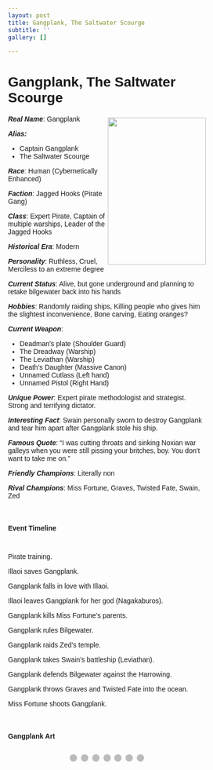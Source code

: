 ```yaml
---
layout: post
title: Gangplank, The Saltwater Scourge
subtitle: ''
gallery: []

---
```

<h1> Gangplank, The Saltwater Scourge </h1>

<div>
<img src="https://github.com/UNSWLoLSoc/LoLSocWebpage/blob/master/uploads/gangplank.png?raw=true" width="200" height="300" style="float:right; margin-top: 5px">

<p> <strong><em>Real Name</em></strong>: Gangplank </p>
<p><strong><em>Alias:</em></strong></p>
<ul>
<li>Captain Gangplank</li>
<li>The Saltwater Scourge</li>
</ul>

<p> <strong><em>Race</em></strong>: Human (Cybernetically Enhanced) </p>

<p> <strong><em>Faction</em></strong>: Jagged Hooks (Pirate Gang) </p>

<p> <strong><em>Class</em></strong>: Expert Pirate, Captain of multiple warships, Leader of the Jagged Hooks </p>

<p> <strong><em>Historical Era</em></strong>: Modern</p>

<p> <strong><em>Personality</em></strong>: Ruthless, Cruel, Merciless to an extreme degree </p>

<p><strong><em> Current Status</em></strong>: Alive, but gone underground and planning to retake bilgewater back into his hands </p>

<p> <strong><em>Hobbies</em></strong>: Randomly raiding ships, Killing people who gives him the slightest inconvenience, Bone carving, Eating oranges? </p>

<p> <strong><em>Current Weapon</em></strong>: </p>
<ul>
<li>Deadman’s plate (Shoulder Guard)</li>
<li>The Dreadway (Warship)</li>
<li>The Leviathan (Warship)</li>
<li>Death’s Daughter (Massive Canon)</li>
<li> Unnamed Cutlass (Left hand) </li>
<li> Unnamed Pistol (Right Hand) </li>
</ul>

<p> <strong><em>Unique Power</em></strong>: Expert pirate methodologist and strategist. Strong and terrifying dictator.</p>

<p> <strong><em>Interesting Fact</em></strong>: Swain personally sworn to destroy Gangplank and tear him apart after Gangplank stole his ship.</p>

<p> <strong><em>Famous Quote</em></strong>: “I was cutting throats and sinking Noxian war galleys when you were still pissing your britches, boy. You don’t want to take me on.”</p>

<p> <strong><em>Friendly Champions</em></strong>: Literally non </p>

<p> <strong><em>Rival Champions</em></strong>: Miss Fortune, Graves, Twisted Fate, Swain, Zed </p>
</div>
<br>
<h4> Event Timeline </h4>
<meta name="viewport" content="width=device-width, initial-scale=1.0">
<style> 
*{
box-sizing: border-box;
}

p {
margin: 10px 0;
}

body {
color:black;
font-family: Helvetica, sans-serif;
}

#para1 {
color: white;
}

/* The actual timeline (the vertical ruler) */
.timeline {
position: relative;
max-width: 780px;
margin: 0 auto;
}

/* The actual timeline (the vertical ruler) */
.timeline::after {
content: '';
position: absolute;
width: 6px;
background-color: black;
top: 0;
bottom: 0;
left: 50%;
margin-left: -3px;
}

/* Container around content */
.cont {
padding: 0px 40px;
position: relative;
background-color: inherit;
width: 55%;
}

/* The circles on the timeline */
.cont::after {
content: '';
position: absolute;
width: 25px;
height: 25px;
right: -17px;
background-color: white;
border: 4px solid #FF9F55;
top: 15px;
border-radius: 50%;
z-index: 1;
}

/* Place the container to the left */
.left {
left: -5.5%;
}

/* Place the container to the right */
.right {
left: 50.5%;
}

/* Add arrows to the left container (pointing right) */
.left::before {
content: " ";
height: 0;
position: absolute;
top: 22px;
width: 0;
z-index: 1;
right: 30px;
border: medium solid black;
border-width: 10px 0 10px 10px;
border-color: transparent transparent transparent black;
}

/* Add arrows to the right container (pointing left) */
.right::before {
content: " ";
height: 0;
position: absolute;
top: 22px;
width: 0;
z-index: 1;
left: 30px;
border: medium solid black;
border-width: 10px 10px 10px 0;
border-color: transparent black transparent transparent;
}

/* Fix the circle for containers on the right side */
.right::after {
left: -16px;
}

/* The actual content */
.content {
padding: 5px 30px;
background-color:black;
position: relative;
border-radius: 6px;
}

/* Media queries - Responsive timeline on screens less than 600px wide /
@media screen and (max-width: 600px) {
/ Place the timelime to the left */
.timeline::after {
left: 31px;
}

/* Full-width containers */
.cont {
  width: 100%;
  padding-left: 70px;
  padding-right: 25px;
}

/* Make sure that all arrows are pointing leftwards */
.cont::before {
  left: 60px;
  border: medium solid white;
  border-width: 10px 10px 10px 0;
  border-color: transparent white transparent transparent;
}

/* Make sure all circles are at the same spot */
.left::after, .right::after {
  left: 15px;
}

/* Make all right containers behave like the left ones */
.right {
  left: 0%;
}

</style>

<style>

{box-sizing: border-box}
body {font-family: Verdana, sans-serif; margin:0}
.mySlides {display: none}
img {vertical-align: middle;}

/* Slideshow container */
.slideshow-container {
max-width: 1000px;
position: relative;
margin: auto;
}

/* Next & previous buttons */
.prev, .nextbut {
cursor: pointer;
position: absolute;
top: 50%;
width: auto;
padding: 16px;
margin-top: -22px;
color: white;
font-weight: bold;
font-size: 18px;
transition: 0.6s ease;
border-radius: 0 3px 3px 0;
user-select: none;
}

/* Position the "next button" to the right */
.nextbut {
right: 0;
border-radius: 3px 0 0 3px;
}

/* On hover, add a black background color with a little bit see-through */
.prev:hover, .nextbut:hover {
background-color: rgba(0,0,0,0.8);
}

/* Caption text */
.text {
color: #f2f2f2;
font-size: 15px;
padding: 8px 12px;
position: absolute;
bottom: 8px;
width: 100%;
text-align: center;
}

/* Number text (1/3 etc) */
.numbertext {
color: #f2f2f2;
font-size: 12px;
padding: 8px 12px;
position: absolute;
top: 0;
}

/* The dots/bullets/indicators */
.dot {
cursor: pointer;
height: 15px;
width: 15px;
margin: 0 2px;
background-color: #bbb;
border-radius: 50%;
display: inline-block;
transition: background-color 0.6s ease;
}

.active, .dot:hover {
background-color: #717171;
}

/* Fading animation */
.fade {
-webkit-animation-name: fade;
-webkit-animation-duration: 1.5s;
animation-name: fade;
animation-duration: 1.5s;
}

@-webkit-keyframes fade {
from {opacity: .4}
to {opacity: 1}
}

@keyframes fade {
from {opacity: .4}
to {opacity: 1}
}

/* On smaller screens, decrease text size */
@media only screen and (max-width: 300px) {
.prev, .nextbut,.text {font-size: 11px}
}
</style>

<div id="para1" class="timeline" style="padding-top: 10px;">
<div class="cont left">
<div class="content">
<p >Pirate training.</p>
</div>
</div>
<div class="cont right">
<div class="content">
<p>Illaoi saves Gangplank.</p>
</div>
</div>
<div class="cont left">
<div class="content">
<p>Gangplank falls in love with Illaoi.</p>
</div>
</div>
<div class="cont right">
<div class="content">
<p>Illaoi leaves Gangplank for her god (Nagakaburos).</p>
</div>
</div>
<div class="cont left">
<div class="content">
<p>Gangplank kills Miss Fortune’s parents.</p>
</div>
</div>
<div class="cont right">
<div class="content">
<p>Gangplank rules Bilgewater.</p>
</div>
</div>
<div class="cont left">
<div class="content">
<p>Gangplank raids Zed’s temple.</p>
</div>
</div>
<div class="cont right">
<div class="content">
<p>Gangplank takes Swain’s battleship (Leviathan).</p>
</div>
</div>
<div class="cont left">
<div class="content">
<p>Gangplank defends Bilgewater against the Harrowing.</p>
</div>
</div>
<div class="cont right">
<div class="content">
<p>Gangplank throws Graves and Twisted Fate into the ocean.</p>
</div>
</div>
<div class="cont left">
<div class="content">
<p>Miss Fortune shoots Gangplank.</p>
</div>
</div>
</div>
<br>
<h4> Gangplank Art </h4>
<meta name="viewport" content="width=device-width, initial-scale=1">

<div class="slideshow-container">
<div class="mySlides">
<div class="numbertext">1 / 7</div>
<img src="https://github.com/UNSWLoLSoc/LoLSocWebpage/blob/master/uploads/young-gangplank-saved-by-illaoi.png?raw=true" style="width:100%">
<div class="text">Young Gangplank saved by Illaoi</div>
</div>

<div class="mySlides">
<div class="numbertext">2 / 7</div>
<img src="https://github.com/UNSWLoLSoc/LoLSocWebpage/blob/master/uploads/gangplank-shotting-miss-fortune-and-her-parents.jpg?raw=true" style="width:100%">
<div class="text">Gangplank shooting Miss Fortune and her parents</div>
</div>

<div class="mySlides">
<div class="numbertext">3 / 7</div>
<img src="https://github.com/UNSWLoLSoc/LoLSocWebpage/blob/master/uploads/the-dreadway.png?raw=true" style="width:100%">
<div class="text">The Dreadway Warship</div>
</div>

<div class="mySlides">
<div class="numbertext">4 / 7</div>
<img src="https://github.com/UNSWLoLSoc/LoLSocWebpage/blob/master/uploads/the-leviathan.png?raw=true" style="width:100%">
<div class="text">The Leviathan Warship</div>
</div>

<div class="mySlides">
<div class="numbertext">5 / 7</div>
<img src="https://github.com/UNSWLoLSoc/LoLSocWebpage/blob/master/uploads/gangplank_and_his_jagged_hooks.jpg?raw=true" style="width:100%">
<div class="text">Gangplank and his Jagged Hooks</div>
</div>

<div class="mySlides">
<div class="numbertext">6 / 7</div>
<img src="https://github.com/UNSWLoLSoc/LoLSocWebpage/blob/master/uploads/miss-fortune-planning-her-revenge-on-gangplank.png?raw=true" style="width:100%">
<div class="text">Miss Fortune planning her revenge on Gangplank</div>
</div>

<div class="mySlides">
<div class="numbertext">7 / 7</div>
<img src="https://github.com/UNSWLoLSoc/LoLSocWebpage/blob/master/uploads/gangplank-before-left-and-after-right-being-shot-by-miss-fortune.jpg?raw=true" style="width:100%">
<div class="text">Gangplank before (left) and after (right) being shot by Miss Fortune</div>
</div>

<a class="prev" onclick="plusSlides(-1)">❮</a>
<a class="nextbut" onclick="plusSlides(1)">❯</a>
</div>

<div style="text-align:center; padding-top: 10px;">
<span class="dot" onclick="currentSlide(1)"></span>
<span class="dot" onclick="currentSlide(2)"></span>
<span class="dot" onclick="currentSlide(3)"></span>
<span class="dot" onclick="currentSlide(4)"></span>
<span class="dot" onclick="currentSlide(5)"></span>
<span class="dot" onclick="currentSlide(6)"></span>
<span class="dot" onclick="currentSlide(7)"></span>
</div>

<script>
var slideIndex = 1;
showSlides(slideIndex);

function plusSlides(n) {
showSlides(slideIndex += n);
}

function currentSlide(n) {
showSlides(slideIndex = n);
}

function showSlides(n) {
var i;
var slides = document.getElementsByClassName("mySlides");
var dots = document.getElementsByClassName("dot");
if (n > slides.length) {slideIndex = 1}if (n < 1) {slideIndex = slides.length}
for (i = 0; i < slides.length; i++) {
slides[i].style.display = "none";}
for (i = 0; i < dots.length; i++) {
dots[i].className = dots[i].className.replace(" active", "");
}
slides[slideIndex-1].style.display = "block";dots[slideIndex-1].className += " active";
}
</script>